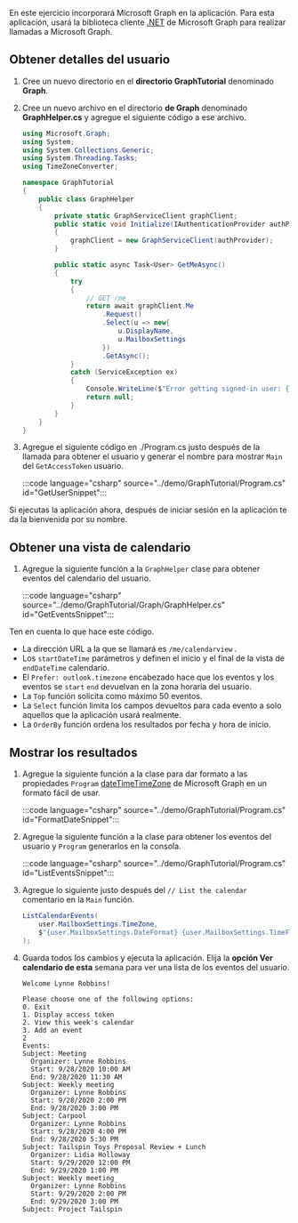 <!-- markdownlint-disable MD002 MD041 -->

En este ejercicio incorporará Microsoft Graph en la aplicación. Para esta aplicación, usará la biblioteca cliente [.NET](https://github.com/microsoftgraph/msgraph-sdk-dotnet) de Microsoft Graph para realizar llamadas a Microsoft Graph.

## <a name="get-user-details"></a>Obtener detalles del usuario

1. Cree un nuevo directorio en el **directorio GraphTutorial** denominado **Graph**.
1. Cree un nuevo archivo en el directorio **de Graph** denominado **GraphHelper.cs** y agregue el siguiente código a ese archivo.

    ```csharp
    using Microsoft.Graph;
    using System;
    using System.Collections.Generic;
    using System.Threading.Tasks;
    using TimeZoneConverter;

    namespace GraphTutorial
    {
        public class GraphHelper
        {
            private static GraphServiceClient graphClient;
            public static void Initialize(IAuthenticationProvider authProvider)
            {
                graphClient = new GraphServiceClient(authProvider);
            }

            public static async Task<User> GetMeAsync()
            {
                try
                {
                    // GET /me
                    return await graphClient.Me
                        .Request()
                        .Select(u => new{
                            u.DisplayName,
                            u.MailboxSettings
                        })
                        .GetAsync();
                }
                catch (ServiceException ex)
                {
                    Console.WriteLine($"Error getting signed-in user: {ex.Message}");
                    return null;
                }
            }
        }
    }
    ```

1. Agregue el siguiente código en ./Program.cs justo después de la llamada para obtener el usuario y generar el nombre para mostrar `Main` del  `GetAccessToken` usuario.

    :::code language="csharp" source="../demo/GraphTutorial/Program.cs" id="GetUserSnippet":::

Si ejecutas la aplicación ahora, después de iniciar sesión en la aplicación te da la bienvenida por su nombre.

## <a name="get-a-calendar-view"></a>Obtener una vista de calendario

1. Agregue la siguiente función a la `GraphHelper` clase para obtener eventos del calendario del usuario.

    :::code language="csharp" source="../demo/GraphTutorial/Graph/GraphHelper.cs" id="GetEventsSnippet":::

Ten en cuenta lo que hace este código.

- La dirección URL a la que se llamará es `/me/calendarview` .
- Los `startDateTime` parámetros y definen el inicio y el final de la vista de `endDateTime` calendario.
- El `Prefer: outlook.timezone` encabezado hace que los eventos y los eventos se `start` `end` devuelvan en la zona horaria del usuario.
- La `Top` función solicita como máximo 50 eventos.
- La `Select` función limita los campos devueltos para cada evento a solo aquellos que la aplicación usará realmente.
- La `OrderBy` función ordena los resultados por fecha y hora de inicio.

## <a name="display-the-results"></a>Mostrar los resultados

1. Agregue la siguiente función a la clase para dar formato a las propiedades `Program` [dateTimeTimeZone](/graph/api/resources/datetimetimezone?view=graph-rest-1.0) de Microsoft Graph en un formato fácil de usar.

    :::code language="csharp" source="../demo/GraphTutorial/Program.cs" id="FormatDateSnippet":::

1. Agregue la siguiente función a la clase para obtener los eventos del usuario y `Program` generarlos en la consola.

    :::code language="csharp" source="../demo/GraphTutorial/Program.cs" id="ListEventsSnippet":::

1. Agregue lo siguiente justo después del `// List the calendar` comentario en la `Main` función.

    ```csharp
    ListCalendarEvents(
        user.MailboxSettings.TimeZone,
        $"{user.MailboxSettings.DateFormat} {user.MailboxSettings.TimeFormat}"
    );
    ```

1. Guarda todos los cambios y ejecuta la aplicación. Elija la **opción Ver calendario de esta** semana para ver una lista de los eventos del usuario.

    ```Shell
    Welcome Lynne Robbins!

    Please choose one of the following options:
    0. Exit
    1. Display access token
    2. View this week's calendar
    3. Add an event
    2
    Events:
    Subject: Meeting
      Organizer: Lynne Robbins
      Start: 9/28/2020 10:00 AM
      End: 9/28/2020 11:30 AM
    Subject: Weekly meeting
      Organizer: Lynne Robbins
      Start: 9/28/2020 2:00 PM
      End: 9/28/2020 3:00 PM
    Subject: Carpool
      Organizer: Lynne Robbins
      Start: 9/28/2020 4:00 PM
      End: 9/28/2020 5:30 PM
    Subject: Tailspin Toys Proposal Review + Lunch
      Organizer: Lidia Holloway
      Start: 9/29/2020 12:00 PM
      End: 9/29/2020 1:00 PM
    Subject: Weekly meeting
      Organizer: Lynne Robbins
      Start: 9/29/2020 2:00 PM
      End: 9/29/2020 3:00 PM
    Subject: Project Tailspin
    ```
